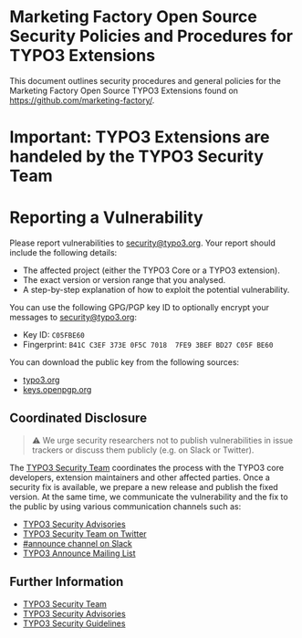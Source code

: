 # Marketing Factory Open Source Security Policies and Procedures for TYPO3 Extensions

This document outlines security procedures and general policies for the
Marketing Factory Open Source TYPO3 Extensions found on https://github.com/marketing-factory/.

# Important: TYPO3 Extensions are handeled by the TYPO3 Security Team

# Reporting a Vulnerability

Please report vulnerabilities to [security@typo3.org](mailto:security@typo3.org).
Your report should include the following details:

* The affected project (either the TYPO3 Core or a TYPO3 extension).
* The exact version or version range that you analysed.
* A step-by-step explanation of how to exploit the potential vulnerability.

You can use the following GPG/PGP key ID to optionally encrypt your messages to
[security@typo3.org](mailto:security@typo3.org):

* Key ID: `C05FBE60`
* Fingerprint: `B41C C3EF 373E 0F5C 7018  7FE9 3BEF BD27 C05F BE60`

You can download the public key from the following sources:

* [typo3.org](https://typo3.org/fileadmin/t3o_common_storage/keys/B41CC3EF373E0F5C70187FE93BEFBD27C05FBE60.asc)
* [keys.openpgp.org](https://keys.openpgp.org/vks/v1/by-fingerprint/B41CC3EF373E0F5C70187FE93BEFBD27C05FBE60)

## Coordinated Disclosure

> :warning: We urge security researchers not to publish vulnerabilities in issue trackers or
discuss them publicly (e.g. on Slack or Twitter).

The [TYPO3 Security Team](https://typo3.org/community/teams/security) coordinates
the process with the TYPO3 core developers, extension maintainers and other
affected parties. Once a security fix is available, we prepare a new release and
publish the fixed version. At the same time, we communicate the vulnerability and
the fix to the public by using various communication channels such as:

* [TYPO3 Security Advisories](https://typo3.org/help/security-advisories)
* [TYPO3 Security Team on Twitter](https://twitter.com/typo3_security)
* [#announce channel on Slack](https://typo3.org/community/meet/how-to-use-slack-in-the-typo3-community)
* [TYPO3 Announce Mailing List](https://lists.typo3.org/cgi-bin/mailman/listinfo/typo3-announce)



## Further Information

* [TYPO3 Security Team](https://typo3.org/community/teams/security)
* [TYPO3 Security Advisories](https://typo3.org/help/security-advisories)
* [TYPO3 Security Guidelines](https://docs.typo3.org/m/typo3/reference-coreapi/main/en-us/Security/Index.html)

